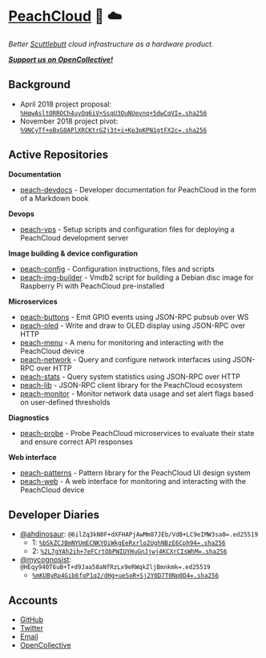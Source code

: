 # [PeachCloud](http://peachcloud.org) :peach: :cloud:

_Better [Scuttlebutt](https://scuttlebutt.nz) cloud infrastructure as a hardware product._

[**_Support us on OpenCollective!_**](https://opencollective.com/peachcloud)

## Background

- April 2018 project proposal: [`%HqwAsltORROCh4uyOq6iV+SsqU3OuNUevnq+5dwCqVI=.sha256`](https://viewer.scuttlebot.io/%25HqwAsltORROCh4uyOq6iV%2BSsqU3OuNUevnq%2B5dwCqVI%3D.sha256)
- November 2018 project pivot: [`%9NCyTf+oBxG0APlXRCKtrGZj3t+i+Kp3pKPN1gtFX2c=.sha256`](https://viewer.scuttlebot.io/%259NCyTf%2BoBxG0APlXRCKtrGZj3t%2Bi%2BKp3pKPN1gtFX2c%3D.sha256)

## Active Repositories

**Documentation**

 - [peach-devdocs](https://github.com/peachcloud/peach-devdocs) - Developer documentation for PeachCloud in the form of a Markdown book

**Devops**

 - [peach-vps](https://github.com/peachcloud/peach-vps) - Setup scripts and configuration files for deploying a PeachCloud development server
 
**Image building & device configuration**

 - [peach-config](https://github.com/peachcloud/peach-config) - Configuration instructions, files and scripts
 - [peach-img-builder](https://github.com/peachcloud/peach-img-builder) - Vmdb2 script for building a Debian disc image for Raspberry Pi with PeachCloud pre-installed

**Microservices**

 - [peach-buttons](https://github.com/peachcloud/peach-buttons) - Emit GPIO events using JSON-RPC pubsub over WS
 - [peach-oled](https://github.com/peachcloud/peach-oled) - Write and draw to OLED display using JSON-RPC over HTTP
 - [peach-menu](https://github.com/peachcloud/peach-menu) - A menu for monitoring and interacting with the PeachCloud device
 - [peach-network](https://github.com/peachcloud/peach-network) - Query and configure network interfaces using JSON-RPC over HTTP
 - [peach-stats](https://github.com/peachcloud/peach-stats) - Query system statistics using JSON-RPC over HTTP
 - [peach-lib](https://github.com/peachcloud/peach-lib) - JSON-RPC client library for the PeachCloud ecosystem
 - [peach-monitor](https://github.com/peachcloud/peach-monitor) - Monitor network data usage and set alert flags based on user-defined thresholds

**Diagnostics**

 - [peach-probe](https://github.com/peachcloud/peach-probe) - Probe PeachCloud microservices to evaluate their state and ensure correct API responses

**Web interface**

 - [peach-patterns](https://github.com/peachcloud/peach-patterns) - Pattern library for the PeachCloud UI design system
 - [peach-web](https://github.com/peachcloud/peach-web) - A web interface for monitoring and interacting with the PeachCloud device

## Developer Diaries

- [@ahdinosaur](https://github.com/ahdinosaur): `@6ilZq3kN0F+dXFHAPjAwMm87JEb/VdB+LC9eIMW3sa0=.ed25519`
  - 1: [`%bSkZCJBmNYUmECNKYOiWkgEeRxrlo2UghNBzE6Cph94=.sha256`](https://viewer.scuttlebot.io/%25bSkZCJBmNYUmECNKYOiWkgEeRxrlo2UghNBzE6Cph94%3D.sha256)
  - 2: [`%2L7gYAh2ih+7eFCrtObPWIUYHuGnJjwj4KCXrCIsWhM=.sha256`](https://viewer.scuttlebot.io/%252L7gYAh2ih%2B7eFCrtObPWIUYHuGnJjwj4KCXrCIsWhM%3D.sha256)
 - [@mycognosist](https://github.com/mycognosist): `@HEqy940T6uB+T+d9Jaa58aNfRzLx9eRWqkZljBmnkmk=.ed25519`
   - [`%mKUByRp4Gib6fqP1q2/dHg+ueSoR+Sj2Y0D7T0Np0D4=.sha256`](https://viewer.scuttlebot.io/%25mKUByRp4Gib6fqP1q2%2FdHg%2BueSoR%2BSj2Y0D7T0Np0D4%3D.sha256)

## Accounts

- [GitHub](https://github.com/peachcloud)
- [Twitter](https://twitter.com/peachcloudorg)
- [Email](mailto:peachcloudorg@gmail.com)
- [OpenCollective](https://opencollective.com/peachcloud)
